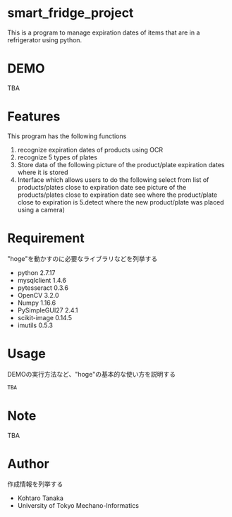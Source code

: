 # smart_fridge_project

This is a program to manage expiration dates of items that are in a refrigerator using python.

# DEMO

TBA

# Features

This program has the following functions

1. recognize expiration dates of products using OCR
2. recognize 5 types of plates
3. Store data of the following
      picture of the product/plate
      expiration dates
      where it is stored
4. Interface which allows users to do the following
      select from list of products/plates close to expiration date
      see picture of the products/plates close to expiration date
      see where the product/plate close to expiration is
5.detect where the new product/plate was placed using a camera)

# Requirement

"hoge"を動かすのに必要なライブラリなどを列挙する

* python 2.7.17
* mysqlclient 1.4.6
* pytesseract 0.3.6
* OpenCV 3.2.0
* Numpy 1.16.6
* PySimpleGUI27 2.4.1
* scikit-image 0.14.5
* imutils 0.5.3


# Usage

DEMOの実行方法など、"hoge"の基本的な使い方を説明する

```bash
TBA
```

# Note

TBA

# Author

作成情報を列挙する

* Kohtaro Tanaka
* University of Tokyo Mechano-Informatics


